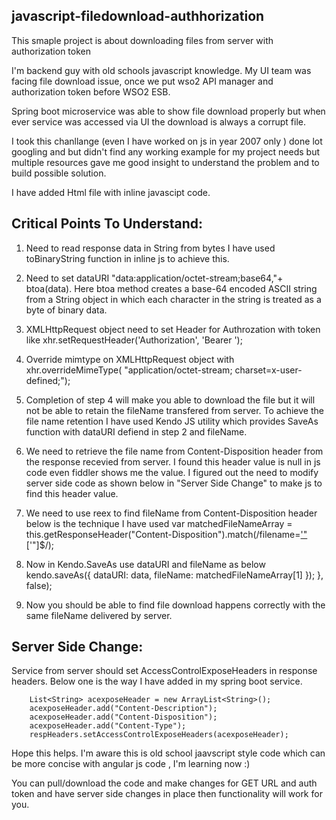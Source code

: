 ## javascript-filedownload-authhorization
This smaple project is about downloading files from server with authorization token

I'm backend guy with old schools javascript knowledge. My UI team was facing file download issue, once we put wso2 API manager and authorization token before WSO2 ESB.

Spring boot microservice was able to show file download properly but when ever service was accessed via UI the download is always a corrupt file. 

I took this chanllange (even I have worked on js in year 2007 only ) done lot googling and but didn't find any working example for my project needs but multiple resources gave me good insight to understand the problem and to build possible solution.

I have added Html file with inline javascipt code.

Critical Points To Understand:
------------------------------
1. Need to read response data in String from bytes I have used toBinaryString function in inline js to achieve this.

2. Need to set dataURI 
          "data:application/octet-stream;base64,"+ btoa(data). 
Here btoa method creates a base-64 encoded ASCII string from a String object in which each character in the string is treated as a byte of binary data.

3. XMLHttpRequest object need to set Header for Authrozation with token like 
            xhr.setRequestHeader('Authorization', 'Bearer <your auth token>');

4. Override mimtype on XMLHttpRequest object with 
      xhr.overrideMimeType( "application/octet-stream; charset=x-user-defined;"); 

5. Completion of step 4 will make you able to download the file but it will not be able to retain the fileName transfered from  server. To achieve the file name retention I have used Kendo JS utility which provides SaveAs function with dataURI 		 defiend in step 2 and fileName. 
	
6. We need to retrieve the file name from Content-Disposition header from the response recevied from server. I found this 	header value is null in js code even fiddler shows me the value. I figured out the need to modify server side code as shown 	below in "Server Side Change" to make js to find this header value.

7. We need to use reex to find fileName from Content-Disposition header below is the technique I have used 
      var matchedFileNameArray = this.getResponseHeader("Content-Disposition").match(/filename=['"](.*)['"]$/);

8. Now in Kendo.SaveAs use dataURI and fileName as below
      kendo.saveAs({
							dataURI: data,
							fileName: matchedFileNameArray[1]
						});
		}, false);

9. Now you should be able to find file download happens correctly with the same fileName delivered by server.

Server Side Change:
----------------------
Service from server should set AccessControlExposeHeaders in response headers. Below one is the way I have added in my spring boot service. 

        List<String> acexposeHeader = new ArrayList<String>();
        acexposeHeader.add("Content-Description");
        acexposeHeader.add("Content-Disposition");
        acexposeHeader.add("Content-Type");
        respHeaders.setAccessControlExposeHeaders(acexposeHeader);

Hope this helps. I'm aware this is old school jaavscript style code which can be more concise with angular js code , I'm learning now :)

You can pull/download the code and make changes for GET URL and auth token and have server side changes in place then functionality will work for you.
